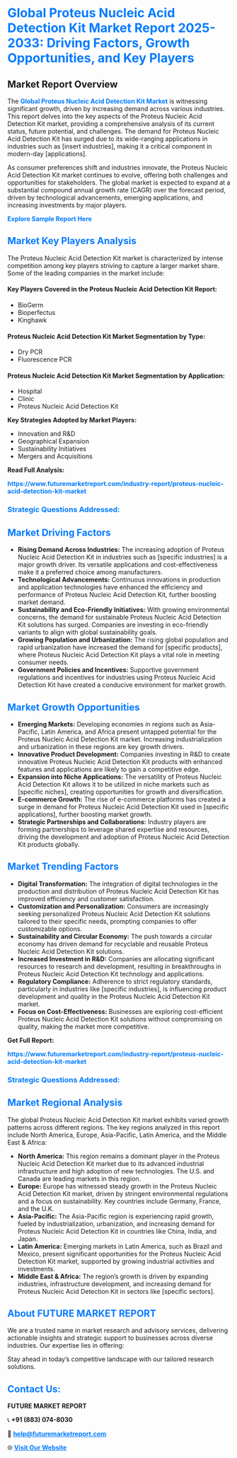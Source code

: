 <h1 style="color: #007BFF;">Global Proteus Nucleic Acid Detection Kit Market Report 2025-2033: Driving Factors, Growth Opportunities, and Key Players</h1>

<section id="overview">
<h2>Market Report Overview</h2>
<p>The <a href="https://www.futuremarketreport.com/industry-report/proteus-nucleic-acid-detection-kit-market" style="color: #007BFF; text-decoration: none;"><strong>Global Proteus Nucleic Acid Detection Kit Market</strong></a> is witnessing significant growth, driven by increasing demand across various industries. This report delves into the key aspects of the Proteus Nucleic Acid Detection Kit market, providing a comprehensive analysis of its current status, future potential, and challenges. The demand for Proteus Nucleic Acid Detection Kit has surged due to its wide-ranging applications in industries such as [insert industries], making it a critical component in modern-day [applications].</p>
<p>As consumer preferences shift and industries innovate, the Proteus Nucleic Acid Detection Kit market continues to evolve, offering both challenges and opportunities for stakeholders. The global market is expected to expand at a substantial compound annual growth rate (CAGR) over the forecast period, driven by technological advancements, emerging applications, and increasing investments by major players.</p>
</section>

<section id="overview">
<p><a href="https://www.futuremarketreport.com/request-sample/reportId=123823" style="color: #007BFF; text-decoration: none;"><strong>Explore Sample Report Here</strong></a></p>
</section>

<section id="key-players">
<h2 style="color: #007BFF;">Market Key Players Analysis</h2>
<p>The Proteus Nucleic Acid Detection Kit market is characterized by intense competition among key players striving to capture a larger market share. Some of the leading companies in the market include:</p>
<h4>Key Players Covered in the Proteus Nucleic Acid Detection Kit Report:</h4>
<ul><li>BioGerm</li><li>Bioperfectus</li><li>Kinghawk</li></ul>
<h4>Proteus Nucleic Acid Detection Kit Market Segmentation by Type:</h4>
<ul><li>Dry PCR</li><li>Fluorescence PCR</li></ul>

<h4>Proteus Nucleic Acid Detection Kit Market Segmentation by Application:</h4>
<ul><li>Hospital</li><li>Clinic</li><li>Proteus Nucleic Acid Detection Kit</li></ul>
<p><strong>Key Strategies Adopted by Market Players:</strong></p>
<ul>
<li>Innovation and R&D</li>
<li>Geographical Expansion</li>
<li>Sustainability Initiatives</li>
<li>Mergers and Acquisitions</li>
</ul>
</section>

<section>
<p><strong>Read Full Analysis: </strong></p><a href="https://www.futuremarketreport.com/industry-report/proteus-nucleic-acid-detection-kit-market" style="color: #007BFF; text-decoration: none;"><strong>https://www.futuremarketreport.com/industry-report/proteus-nucleic-acid-detection-kit-market</strong></a>
<h3 style="color: #007BFF;">Strategic Questions Addressed:</h3>
</section>

<section id="driving-factors">
<h2 style="color: #007BFF;">Market Driving Factors</h2>
<ul>
<li><strong>Rising Demand Across Industries:</strong> The increasing adoption of Proteus Nucleic Acid Detection Kit in industries such as [specific industries] is a major growth driver. Its versatile applications and cost-effectiveness make it a preferred choice among manufacturers.</li>
<li><strong>Technological Advancements:</strong> Continuous innovations in production and application technologies have enhanced the efficiency and performance of Proteus Nucleic Acid Detection Kit, further boosting market demand.</li>
<li><strong>Sustainability and Eco-Friendly Initiatives:</strong> With growing environmental concerns, the demand for sustainable Proteus Nucleic Acid Detection Kit solutions has surged. Companies are investing in eco-friendly variants to align with global sustainability goals.</li>
<li><strong>Growing Population and Urbanization:</strong> The rising global population and rapid urbanization have increased the demand for [specific products], where Proteus Nucleic Acid Detection Kit plays a vital role in meeting consumer needs.</li>
<li><strong>Government Policies and Incentives:</strong> Supportive government regulations and incentives for industries using Proteus Nucleic Acid Detection Kit have created a conducive environment for market growth.</li>
</ul>
</section>

<section id="growth-opportunities">
<h2 style="color: #007BFF;">Market Growth Opportunities</h2>
<ul>
<li><strong>Emerging Markets:</strong> Developing economies in regions such as Asia-Pacific, Latin America, and Africa present untapped potential for the Proteus Nucleic Acid Detection Kit market. Increasing industrialization and urbanization in these regions are key growth drivers.</li>
<li><strong>Innovative Product Development:</strong> Companies investing in R&D to create innovative Proteus Nucleic Acid Detection Kit products with enhanced features and applications are likely to gain a competitive edge.</li>
<li><strong>Expansion into Niche Applications:</strong> The versatility of Proteus Nucleic Acid Detection Kit allows it to be utilized in niche markets such as [specific niches], creating opportunities for growth and diversification.</li>
<li><strong>E-commerce Growth:</strong> The rise of e-commerce platforms has created a surge in demand for Proteus Nucleic Acid Detection Kit used in [specific applications], further boosting market growth.</li>
<li><strong>Strategic Partnerships and Collaborations:</strong> Industry players are forming partnerships to leverage shared expertise and resources, driving the development and adoption of Proteus Nucleic Acid Detection Kit products globally.</li>
</ul>
</section>

<section id="trending-factors">
<h2 style="color: #007BFF;">Market Trending Factors</h2>
<ul>
<li><strong>Digital Transformation:</strong> The integration of digital technologies in the production and distribution of Proteus Nucleic Acid Detection Kit has improved efficiency and customer satisfaction.</li>
<li><strong>Customization and Personalization:</strong> Consumers are increasingly seeking personalized Proteus Nucleic Acid Detection Kit solutions tailored to their specific needs, prompting companies to offer customizable options.</li>
<li><strong>Sustainability and Circular Economy:</strong> The push towards a circular economy has driven demand for recyclable and reusable Proteus Nucleic Acid Detection Kit solutions.</li>
<li><strong>Increased Investment in R&D:</strong> Companies are allocating significant resources to research and development, resulting in breakthroughs in Proteus Nucleic Acid Detection Kit technology and applications.</li>
<li><strong>Regulatory Compliance:</strong> Adherence to strict regulatory standards, particularly in industries like [specific industries], is influencing product development and quality in the Proteus Nucleic Acid Detection Kit market.</li>
<li><strong>Focus on Cost-Effectiveness:</strong> Businesses are exploring cost-efficient Proteus Nucleic Acid Detection Kit solutions without compromising on quality, making the market more competitive.</li>
</ul>
</section>

<section>
<p><strong>Get Full Report: </strong></p><a href="https://www.futuremarketreport.com/industry-report/proteus-nucleic-acid-detection-kit-market" style="color: #007BFF; text-decoration: none;"><strong>https://www.futuremarketreport.com/industry-report/proteus-nucleic-acid-detection-kit-market</strong></a>
<h3 style="color: #007BFF;">Strategic Questions Addressed:</h3>
</section>


<section id="regional-analysis">
<h2 style="color: #007BFF;">Market Regional Analysis</h2>
<p>The global Proteus Nucleic Acid Detection Kit market exhibits varied growth patterns across different regions. The key regions analyzed in this report include North America, Europe, Asia-Pacific, Latin America, and the Middle East & Africa:</p>
<ul>
<li><strong>North America:</strong> This region remains a dominant player in the Proteus Nucleic Acid Detection Kit market due to its advanced industrial infrastructure and high adoption of new technologies. The U.S. and Canada are leading markets in this region.</li>
<li><strong>Europe:</strong> Europe has witnessed steady growth in the Proteus Nucleic Acid Detection Kit market, driven by stringent environmental regulations and a focus on sustainability. Key countries include Germany, France, and the U.K.</li>
<li><strong>Asia-Pacific:</strong> The Asia-Pacific region is experiencing rapid growth, fueled by industrialization, urbanization, and increasing demand for Proteus Nucleic Acid Detection Kit in countries like China, India, and Japan.</li>
<li><strong>Latin America:</strong> Emerging markets in Latin America, such as Brazil and Mexico, present significant opportunities for the Proteus Nucleic Acid Detection Kit market, supported by growing industrial activities and investments.</li>
<li><strong>Middle East & Africa:</strong> The region’s growth is driven by expanding industries, infrastructure development, and increasing demand for Proteus Nucleic Acid Detection Kit in sectors like [specific sectors].</li>
</ul>
</section>

<footer>
<h2 style="color: #007BFF;">About FUTURE MARKET REPORT</h2>
<p>We are a trusted name in market research and advisory services, delivering actionable insights and strategic support to businesses across diverse industries. Our expertise lies in offering:</p>

<p>Stay ahead in today’s competitive landscape with our tailored research solutions.</p>

<h2 style="color: #007BFF;">Contact Us:</h2>
<p><strong>FUTURE MARKET REPORT</strong></p>
<p>📞 <strong>+91 (883) 074-8030</strong></p>
<p>📧 <strong><a href="mailto:help@futuremarketreport.com" style="color: #007BFF;">help@futuremarketreport.com</a></strong></p>
<p>🌐 <strong><a href="https://www.futuremarketreport.com/" style="color: #007BFF;">Visit Our Website</a></strong></p>
</footer>